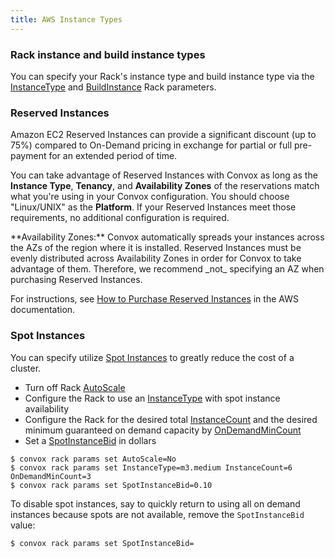 ```yaml
---
title: AWS Instance Types
---
```


### Rack instance and build instance types

You can specify your Rack's instance type and build instance type via the [InstanceType](/docs/rack-parameters#instancetype) and [BuildInstance](/docs/rack-parameters#buildinstance) Rack parameters.

### Reserved Instances

Amazon EC2 Reserved Instances can provide a significant discount (up to 75%) compared to On-Demand pricing in exchange for partial or full pre-payment for an extended period of time.

You can take advantage of Reserved Instances with Convox as long as the **Instance Type**, **Tenancy**, and **Availability Zones** of the reservations match what you're using in your Convox configuration. You should choose "Linux/UNIX" as the **Platform**. If your Reserved Instances meet those requirements, no additional configuration is required.

<div class="block-callout block-show-callout type-info" markdown="1">
**Availability Zones:** Convox automatically spreads your instances across the AZs of the region where it is installed. Reserved Instances must be evenly distributed across Availability Zones in order for Convox to take advantage of them. Therefore, we recommend _not_ specifying an AZ when purchasing Reserved Instances.
</div>

For instructions, see [How to Purchase Reserved Instances](https://aws.amazon.com/ec2/pricing/reserved-instances/buyer/) in the AWS documentation.

### Spot Instances

You can specify utilize [Spot Instances](https://aws.amazon.com/ec2/spot/) to greatly reduce the cost of a cluster.

- Turn off Rack [AutoScale](/docs/rack-parameters#autoscale)
- Configure the Rack to use an [InstanceType](/docs/rack-parameters#instancetype) with spot instance availability
- Configure the Rack for the desired total [InstanceCount](/docs/rack-parameters#instancecount) and the desired minimum guaranteed on demand capacity by [OnDemandMinCount](/docs/rack-parameters#ondemandmincount)
- Set a [SpotInstanceBid](/docs/rack-parameters#spotinstancebid) in dollars

```
$ convox rack params set AutoScale=No
$ convox rack params set InstanceType=m3.medium InstanceCount=6 OnDemandMinCount=3
$ convox rack params set SpotInstanceBid=0.10
```

To disable spot instances, say to quickly return to using all on demand instances because spots are not available, remove the `SpotInstanceBid` value:

```
$ convox rack params set SpotInstanceBid=
```
